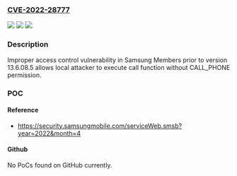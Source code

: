 ### [CVE-2022-28777](https://cve.mitre.org/cgi-bin/cvename.cgi?name=CVE-2022-28777)
![](https://img.shields.io/static/v1?label=Product&message=Samsung%20Members&color=blue)
![](https://img.shields.io/static/v1?label=Version&message=-%3C%2013.6.08.5%20&color=brighgreen)
![](https://img.shields.io/static/v1?label=Vulnerability&message=CWE-284%20Improper%20Access%20Control&color=brighgreen)

### Description

Improper access control vulnerability in Samsung Members prior to version 13.6.08.5 allows local attacker to execute call function without CALL_PHONE permission.

### POC

#### Reference
- https://security.samsungmobile.com/serviceWeb.smsb?year=2022&month=4

#### Github
No PoCs found on GitHub currently.

